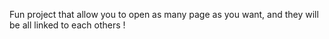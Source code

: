 Fun project that allow you to open as many page as you want, and they will be all linked to each others !
